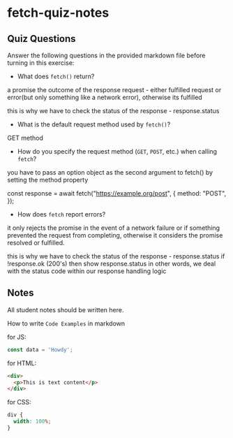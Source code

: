 # fetch-quiz-notes

## Quiz Questions

Answer the following questions in the provided markdown file before turning in this exercise:

- What does `fetch()` return?

a promise
the outcome of the response request - either fulfilled request or error(but only something like a network error), otherwise its fulfilled

this is why we have to check the status of the response - response.status

- What is the default request method used by `fetch()`?

GET method

- How do you specify the request method (`GET`, `POST`, etc.) when calling `fetch`?

you have to pass an option object as the second argument to fetch()
by setting the method property

const response = await fetch("https://example.org/post", {
method: "POST",
});

- How does `fetch` report errors?

it only rejects the promise in the event of a network failure or if something prevented the request from completing, otherwise it considers the promise resolved or fulfilled.

this is why we have to check the status of the response - response.status
if !response.ok (200's) then show response.status
in other words, we deal with the status code within our response handling logic

## Notes

All student notes should be written here.

How to write `Code Examples` in markdown

for JS:

```javascript
const data = 'Howdy';
```

for HTML:

```html
<div>
  <p>This is text content</p>
</div>
```

for CSS:

```css
div {
  width: 100%;
}
```
